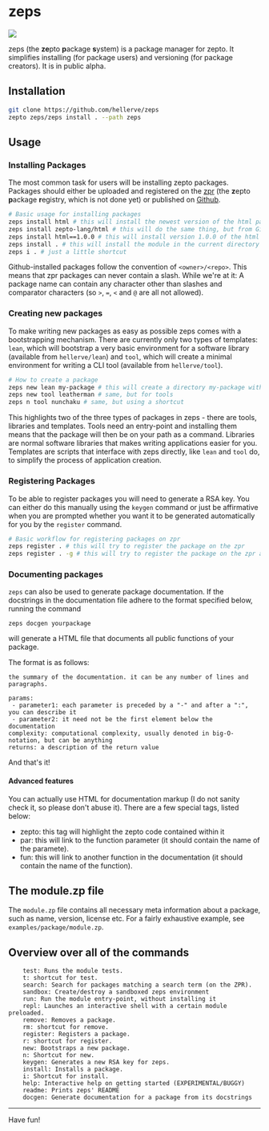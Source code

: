 # zeps

![](http://g.recordit.co/RC7OAMIAXe.gif)

zeps (the **ze**pto **p**ackage **s**ystem) is a package manager for
zepto. It simplifies installing (for package users) and
versioning (for package creators). It is in public alpha.

## Installation

```sh
git clone https://github.com/hellerve/zeps
zepto zeps/zeps install . --path zeps
```

## Usage

### Installing Packages

The most common task for users will be installing zepto
packages. Packages should either be uploaded and registered
on the [zpr](https://zpr.com) (the **z**epto **p**ackage **r**egistry, which is not done yet)
or published on [Github](https::/github.com).

```sh
# Basic usage for installing packages 
zeps install html # this will install the newest version of the html package on zpr
zeps install zepto-lang/html # this will do the same thing, but from Github
zeps install html==1.0.0 # this will install version 1.0.0 of the html package
zeps install . # this will install the module in the current directory
zeps i . # just a little shortcut
```

Github-installed packages follow the convention of `<owner>/<repo>`.
This means that zpr packages can never contain a slash. While we're at it:
A package name can contain any character other than slashes and comparator
characters (so `>`, `=`, `<` and `@` are all not allowed).

### Creating new packages

To make writing new packages as easy as possible zeps comes with a bootstrapping
mechanism. There are currently only two types of templates: `lean`, which will
bootstrap a very basic environment for a software library (available from `hellerve/lean`)
and `tool`, which will create a minimal environment for writing a CLI tool (available from
`hellerve/tool`).

```sh
# How to create a package
zeps new lean my-package # this will create a directory my-package with a few basic files
zeps new tool leatherman # same, but for tools
zeps n tool nunchaku # same, but using a shortcut
```

This highlights two of the three types of packages in zeps - there are tools, libraries
and templates. Tools need an entry-point and installing them means that the package
will then be on your path as a command. Libraries are normal software libraries that
makes writing applications easier for you. Templates are scripts that interface with
zeps directly, like `lean` and `tool` do, to simplify the process of application creation.

### Registering Packages

To be able to register packages you will need to generate a RSA key.
You can either do this manually using the `keygen` command or just be affirmative
when you are prompted whether you want it to be generated automatically for you
by the `register` command.

```sh
# Basic workflow for registering packages on zpr
zeps register . # this will try to register the package on the zpr
zeps register . -g # this will try to register the package on the zpr and create a tag on github so we can find the package revision
```

### Documenting packages

`zeps` can also be used to generate package documentation. If the docstrings
in the documentation file adhere to the format specified below, running the command

```
zeps docgen yourpackage
```

will generate a HTML file that documents all public functions of your package.

The format is as follows:

```
the summary of the documentation. it can be any number of lines and paragraphs.

params:
 - parameter1: each parameter is preceded by a "-" and after a ":", you can describe it
 - parameter2: it need not be the first element below the documentation
complexity: computational complexity, usually denoted in big-O-notation, but can be anything
returns: a description of the return value
```

And that's it!

#### Advanced features

You can actually use HTML for documentation markup (I do not sanity check it, so please don't
abuse it). There are a few special tags, listed below:

- zepto: this tag will highlight the zepto code contained within it
- par: this will link to the function parameter (it should contain the name of the paramete).
- fun: this will link to another function in the documentation (it should contain the name of the function).

## The module.zp file

The `module.zp` file contains all necessary meta information
about a package, such as name, version, license etc. For a fairly
exhaustive example, see `examples/package/module.zp`.

## Overview over all of the commands

```
	test: Runs the module tests.
	t: shortcut for test.
	search: Search for packages matching a search term (on the ZPR).
	sandbox: Create/destroy a sandboxed zeps environment
	run: Run the module entry-point, without installing it
	repl: Launches an interactive shell with a certain module preloaded.
	remove: Removes a package.
	rm: shortcut for remove.
	register: Registers a package.
	r: shortcut for register.
	new: Bootstraps a new package.
	n: Shortcut for new.
	keygen: Generates a new RSA key for zeps.
	install: Installs a package.
	i: Shortcut for install.
	help: Interactive help on getting started (EXPERIMENTAL/BUGGY)
	readme: Prints zeps' README
	docgen: Generate documentation for a package from its docstrings
```

<hr/>

Have fun!
